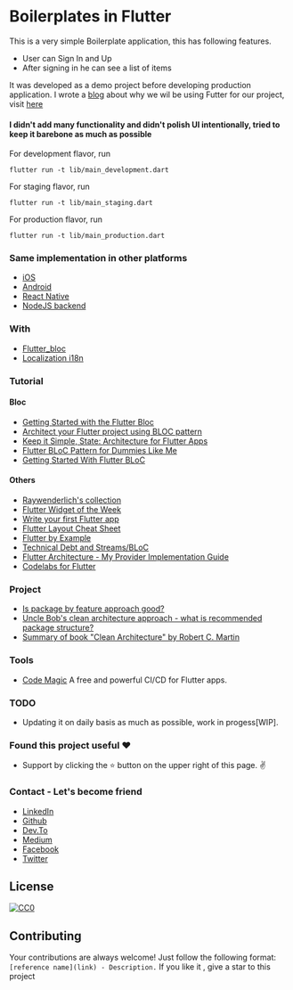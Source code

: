 # Boilerplates in Flutter

This is a very simple Boilerplate application, this has following features.

  - User can Sign In and Up
  - After signing in he can see a list of items
  
It was developed as a demo project before developing production application. I wrote a [blog](https://www.sadmansamee.blog/why_embrace_flutter/) about why we wil be using Futter for our project, visit [here](https://www.sadmansamee.blog/why_embrace_flutter/)
  

#### I didn't add many functionality and didn't polish UI intentionally, tried to keep it barebone as much as possible 

For development flavor, run

``
flutter run -t lib/main_development.dart
``

For staging flavor, run

``
flutter run -t lib/main_staging.dart
``

For production flavor, run

``
flutter run -t lib/main_production.dart
``
  
### Same implementation in other platforms
   - [iOS](https://github.com/simpleboilerplates/BooksDemoiOS) 
   - [Android](https://github.com/SimpleBoilerplates/Android) 
   - [React Native](https://github.com/SimpleBoilerplates/React-Native) 
   - [NodeJS backend](https://github.com/simpleboilerplates/BooksDemoNode) 

### With
- [Flutter_bloc](https://bloclibrary.dev/#/)
- [Localization i18n](https://flutter.dev/docs/development/accessibility-and-localization/internationalization)

### Tutorial

#### Bloc
  - [Getting Started with the Flutter Bloc](https://bloclibrary.dev/#/gettingstarted)
  - [Architect your Flutter project using BLOC pattern](https://medium.com/flutterpub/architecting-your-flutter-project-bd04e144a8f1) 
  - [Keep it Simple, State: Architecture for Flutter Apps](https://www.youtube.com/watch?v=zKXz3pUkw9A) 
  - [Flutter BLoC Pattern for Dummies Like Me](https://medium.com/flutter-community/flutter-bloc-pattern-for-dummies-like-me-c22d40f05a56)
  - [Getting Started With Flutter BLoC](https://dev.to/netguru/getting-started-with-flutter-bloc-1pkm)
 
 #### Others
   - [Raywenderlich's collection](https://www.raywenderlich.com/library?domain_ids%5B%5D=9)
   - [Flutter Widget of the Week](https://www.youtube.com/playlist?list=PLOU2XLYxmsIL0pH0zWe_ZOHgGhZ7UasUE) 
   - [Write your first Flutter app](https://flutter.dev/docs/get-started/codelab) 
   - [Flutter Layout Cheat Sheet](https://medium.com/flutter-community/flutter-layout-cheat-sheet-5363348d037e) 
   - [Flutter by Example](https://flutterbyexample.com/) 
   - [Technical Debt and Streams/BLoC](https://www.youtube.com/watch?v=fahC3ky_zW0&t=2s) 
   - [Flutter Architecture - My Provider Implementation Guide](https://www.filledstacks.com/post/flutter-architecture-my-provider-implementation-guide/)
   - [Codelabs for Flutter](https://codelabs.developers.google.com/?cat=Flutter)


### Project 

* [Is package by feature approach good?](https://stackoverflow.com/questions/11733267/is-package-by-feature-approach-good)
* [Uncle Bob's clean architecture approach - what is recommended package structure?](https://stackoverflow.com/questions/46884449/uncle-bobs-clean-architecture-approach-what-is-recommended-package-structure)
* [Summary of book "Clean Architecture" by Robert C. Martin](https://gist.github.com/navi25/336fcd2247ad0d3d22c2a1cc3961dcff)

### Tools
- [Code Magic](https://codemagic.io) A free and powerful CI/CD for Flutter apps.

### TODO
- Updating it on daily basis as much as possible, work in progess[WIP].

### Found this project useful :heart:
* Support by clicking the :star: button on the upper right of this page. :v:

### Contact - Let's become friend
- [LinkedIn](https://www.linkedin.com/in/sadmansamee/)
- [Github](https://github.com/Sadmansamee)
- [Dev.To](https://dev.to/sadmansamee)
- [Medium](https://medium.com/@sadmansamee)
- [Facebook](https://www.facebook.com/sameesadman)
- [Twitter](https://twitter.com/SameeSadman)


## License
[![CC0](http://mirrors.creativecommons.org/presskit/buttons/88x31/svg/cc-zero.svg)](https://creativecommons.org/publicdomain/zero/1.0/)


## Contributing

Your contributions are always welcome! Just follow the following format: `[reference name](link) - Description.` If you like it , give a star to this project
